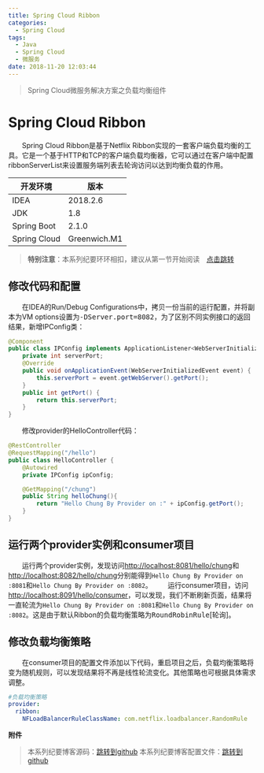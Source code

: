 ```yaml
---
title: Spring Cloud Ribbon
categories: 
  - Spring Cloud
tags:
  - Java
  - Spring Cloud
  - 微服务
date: 2018-11-20 12:03:44
---
```


> Spring Cloud微服务解决方案之负载均衡组件

<!-- more -->

# Spring Cloud Ribbon
&emsp;&emsp;Spring Cloud Ribbon是基于Netflix Ribbon实现的一套客户端负载均衡的工具。它是一个基于HTTP和TCP的客户端负载均衡器，它可以通过在客户端中配置ribbonServerList来设置服务端列表去轮询访问以达到均衡负载的作用。

开发环境    |  版本
-------- | -----
IDEA | 2018.2.6
JDK  | 1.8
Spring Boot| 2.1.0
Spring Cloud| Greenwich.M1

> **特别注意**：本系列纪要环环相扣，建议从第一节开始阅读&emsp;[点击跳转](http://zhangchong.xin/2018/11/20/Spring%20Cloud%20%E5%AD%A6%E4%B9%A0%E7%BA%AA%E8%A6%81%E4%B8%80%EF%BC%9AEureka/)

## 修改代码和配置
&emsp;&emsp;在IDEA的Run/Debug Configurations中，拷贝一份当前的运行配置，并将副本为VM options设置为<kbd>-DServer.port=8082</kbd>，为了区别不同实例接口的返回结果，新增IPConfig类：
```java
@Component
public class IPConfig implements ApplicationListener<WebServerInitializedEvent> {
    private int serverPort;
    @Override
    public void onApplicationEvent(WebServerInitializedEvent event) {
        this.serverPort = event.getWebServer().getPort();
    }
    public int getPort() {
        return this.serverPort;
    }
}
```
&emsp;&emsp;修改provider的HelloController代码：
```java
@RestController
@RequestMapping("/hello")
public class HelloController {
    @Autowired
    private IPConfig ipConfig;

    @GetMapping("/chung")
    public String helloChung(){
        return "Hello Chung By Provider on :" + ipConfig.getPort();
    }
}
```

## 运行两个provider实例和consumer项目
&emsp;&emsp;运行两个provider实例，发现访问[http://localhost:8081/hello/chung](http://localhost:8081/hello/chung)和[http://localhost:8082/hello/chung](http://localhost:8082/hello/chung)分别能得到`Hello Chung By Provider on :8081`和`Hello Chung By Provider on :8082`。
&emsp;&emsp;运行consumer项目，访问[http://localhost:8091/hello/consumer](http://localhost:8091/hello/consumer)，可以发现，我们不断刷新页面，结果将一直轮流为`Hello Chung By Provider on :8081`和`Hello Chung By Provider on :8082`。这是由于默认Ribbon的负载均衡策略为<kbd>RoundRobinRule</kbd>[轮询]。

## 修改负载均衡策略
&emsp;&emsp;在consumer项目的配置文件添加以下代码，重启项目之后，负载均衡策略将变为随机规则，可以发现结果将不再是线性轮流变化。其他策略也可根据具体需求调整。
```yml
#负载均衡策略
provider:
  ribbon:
    NFLoadBalancerRuleClassName: com.netflix.loadbalancer.RandomRule
```

<kbd>**附件**</kbd>
> 本系列纪要博客源码：[跳转到github](https://github.com/chung567115/SpringCloud)
> 本系列纪要博客配置文件：[跳转到github](https://github.com/chung567115/SpringCloudConfig)
